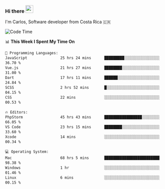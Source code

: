 ### Hi there <img src="https://media.giphy.com/media/hvRJCLFzcasrR4ia7z/giphy.gif" width="25px" height="25px">

I'm Carlos, Software developer from Costa Rica 🇨🇷

[//]: # (<a href="https://app.daily.dev/carum98"><img src="https://github.com/carum98/carum98/blob/main/devcard.svg" width="400" alt="Carlos Umaña Acevedo's Dev Card"/></a>)


<!--START_SECTION:waka-->
![Code Time](http://img.shields.io/badge/Code%20Time-10%2C842%20hrs%2029%20mins-blue)

📊 **This Week I Spent My Time On** 

```text
💬 Programming Languages: 
JavaScript               25 hrs 24 mins      █████████░░░░░░░░░░░░░░░░   36.70 % 
Vue.js                   21 hrs 27 mins      ████████░░░░░░░░░░░░░░░░░   31.00 % 
Dart                     17 hrs 11 mins      ██████░░░░░░░░░░░░░░░░░░░   24.84 % 
SCSS                     2 hrs 52 mins       █░░░░░░░░░░░░░░░░░░░░░░░░   04.15 % 
CSS                      22 mins             ░░░░░░░░░░░░░░░░░░░░░░░░░   00.53 % 

🔥 Editors: 
PhpStorm                 45 hrs 43 mins      █████████████████░░░░░░░░   66.05 % 
VS Code                  23 hrs 15 mins      ████████░░░░░░░░░░░░░░░░░   33.60 % 
Xcode                    14 mins             ░░░░░░░░░░░░░░░░░░░░░░░░░   00.34 % 

💻 Operating System: 
Mac                      68 hrs 5 mins       █████████████████████████   98.38 % 
Windows                  1 hr                ░░░░░░░░░░░░░░░░░░░░░░░░░   01.46 % 
Linux                    6 mins              ░░░░░░░░░░░░░░░░░░░░░░░░░   00.15 % 
```


<!--END_SECTION:waka-->
